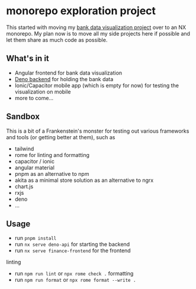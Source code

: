 # monorepo exploration project

This started with moving my [bank data visualization project](https://github.com/superFelix5000/visualizeData) over to an NX monorepo. My plan now is to move all my side projects here if possible and let them share as much code as possible.

## What's in it
- Angular frontend for bank data visualization
- [Deno backend](https://github.com/superFelix5000/bankDataServer) for holding the bank data 
- Ionic/Capacitor mobile app (which is empty for now) for testing the visualization on mobile
- more to come...

## Sandbox
This is a bit of a Frankenstein's monster for testing out various frameworks and tools (or getting better at them), such as
- tailwind
- rome for linting and formatting
- capacitor / ionic
- angular material
- pnpm as an alternative to npm
- akita as a minimal store solution as an alternative to ngrx
- chart.js
- rxjs
- deno
- ...

## Usage
- run `pnpm install`
- run `nx serve deno-api` for starting the backend
- run `nx serve finance-frontend` for the frontend

linting
- run `npm run lint` or `npx rome check .`
formatting
- run `npm run format` or `npx rome format --write .` 
